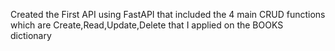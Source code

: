 
Created the First API using FastAPI that included the 4 main CRUD functions which are Create,Read,Update,Delete that I applied on the BOOKS dictionary
